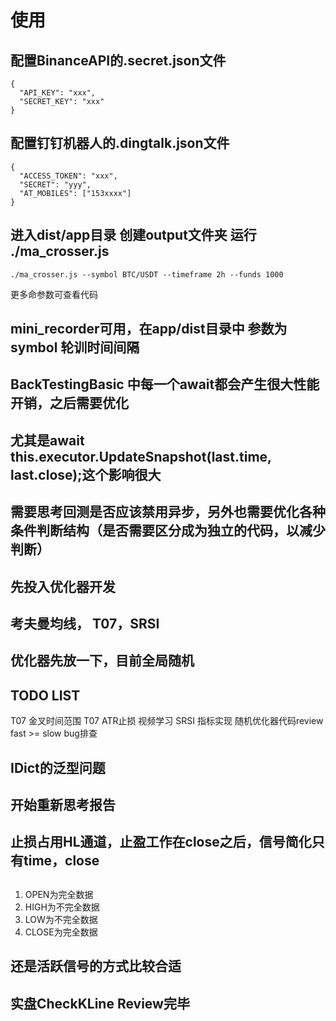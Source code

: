 # 使用
## 配置BinanceAPI的.secret.json文件
```
{
  "API_KEY": "xxx",
  "SECRET_KEY": "xxx"
}
```
## 配置钉钉机器人的.dingtalk.json文件
```
{
  "ACCESS_TOKEN": "xxx",
  "SECRET": "yyy",
  "AT_MOBILES": ["153xxxx"]
}
```
## 进入dist/app目录 创建output文件夹 运行 ./ma_crosser.js
```
./ma_crosser.js --symbol BTC/USDT --timeframe 2h --funds 1000
```
更多命参数可查看代码

## mini_recorder可用，在app/dist目录中 参数为 symbol 轮训时间间隔


## BackTestingBasic 中每一个await都会产生很大性能开销，之后需要优化
## 尤其是await this.executor.UpdateSnapshot(last.time, last.close);这个影响很大
## 需要思考回测是否应该禁用异步，另外也需要优化各种条件判断结构（是否需要区分成为独立的代码，以减少判断）

## 先投入优化器开发

## 考夫曼均线， T07，SRSI

## 优化器先放一下，目前全局随机

## TODO LIST
  T07 金叉时间范围
  T07 ATR止损 视频学习
  SRSI 指标实现
  随机优化器代码review
  fast >= slow bug排查

## IDict的泛型问题
## 开始重新思考报告

## 止损占用HL通道，止盈工作在close之后，信号简化只有time，close

##
1. OPEN为完全数据
2. HIGH为不完全数据
3. LOW为不完全数据
4. CLOSE为完全数据

## 还是活跃信号的方式比较合适

## 实盘CheckKLine Review完毕
